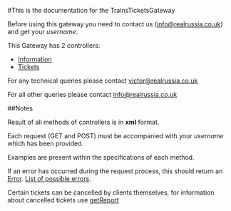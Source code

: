 #This is the documentation for the TrainsTicketsGateway

Before using this gateway you need to contact us (<info@realrussia.co.uk>) and get your _username_.

This Gateway has 2 controllers:

 * [Information][]
 * [Tickets][]

[Information]: controllers/InformationController.rst "Specification of Information controller"
[Tickets]: controllers/TicketsController.rst "Specification of Tickets controller"

For any technical queries please contact <victor@realrussia.co.uk>

For all other queries please contact <info@realrussia.co.uk>

##Notes

Result of all methods of controllers is in **xml** format.

Each request (GET and POST) must be accompanied with your _username_ which has been provided. 

Examples are present within the specifications of each method.

If an error has occurred during the request process, this should return an [Error](/models/response/Error.rst). [List of possible errors](errors.rst).

Certain tickets can be cancelled by clients themselves, for information about cancelled tickets use [getReport](/controllers/InformationController.rst#getreport)
